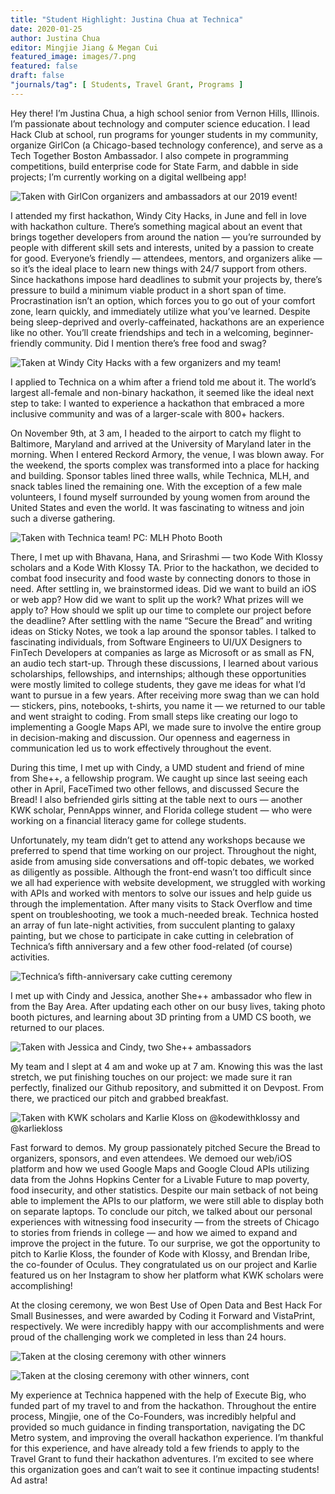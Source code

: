 ```yaml
---
title: "Student Highlight: Justina Chua at Technica"
date: 2020-01-25
author: Justina Chua
editor: Mingjie Jiang & Megan Cui
featured_image: images/7.png
featured: false
draft: false
"journals/tag": [ Students, Travel Grant, Programs ]
---
```


Hey there! I’m Justina Chua, a high school senior from Vernon Hills, Illinois. I’m passionate about technology and computer science education. I lead Hack Club at school, run programs for younger students in my community, organize GirlCon (a Chicago-based technology conference), and serve as a Tech Together Boston Ambassador. I also compete in programming competitions, build enterprise code for State Farm, and dabble in side projects; I’m currently working on a digital wellbeing app!

![Taken with GirlCon organizers and ambassadors at our 2019 event!](images/1.png)

I attended my first hackathon, Windy City Hacks, in June and fell in love with hackathon culture. There’s something magical about an event that brings together developers from around the nation — you’re surrounded by people with different skill sets and interests, united by a passion to create for good. Everyone’s friendly — attendees, mentors, and organizers alike — so it’s the ideal place to learn new things with 24/7 support from others. Since hackathons impose hard deadlines to submit your projects by, there’s pressure to build a minimum viable product in a short span of time. Procrastination isn’t an option, which forces you to go out of your comfort zone, learn quickly, and immediately utilize what you’ve learned. Despite being sleep-deprived and overly-caffeinated, hackathons are an experience like no other. You’ll create friendships and tech in a welcoming, beginner-friendly community. Did I mention there’s free food and swag?

![Taken at Windy City Hacks with a few organizers and my team!](images/2.png)

I applied to Technica on a whim after a friend told me about it. The world’s largest all-female and non-binary hackathon, it seemed like the ideal next step to take: I wanted to experience a hackathon that embraced a more inclusive community and was of a larger-scale with 800+ hackers.

On November 9th, at 3 am, I headed to the airport to catch my flight to Baltimore, Maryland and arrived at the University of Maryland later in the morning. When I entered Reckord Armory, the venue, I was blown away. For the weekend, the sports complex was transformed into a place for hacking and building. Sponsor tables lined three walls, while Technica, MLH, and snack tables lined the remaining one. With the exception of a few male volunteers, I found myself surrounded by young women from around the United States and even the world. It was fascinating to witness and join such a diverse gathering.

![Taken with Technica team! PC: MLH Photo Booth](images/3.png)

There, I met up with Bhavana, Hana, and Srirashmi — two Kode With Klossy scholars and a Kode With Klossy TA. Prior to the hackathon, we decided to combat food insecurity and food waste by connecting donors to those in need. After settling in, we brainstormed ideas. Did we want to build an iOS or web app? How did we want to split up the work? What prizes will we apply to? How should we split up our time to complete our project before the deadline? After settling with the name “Secure the Bread” and writing ideas on Sticky Notes, we took a lap around the sponsor tables. I talked to fascinating individuals, from Software Engineers to UI/UX Designers to FinTech Developers at companies as large as Microsoft or as small as FN, an audio tech start-up. Through these discussions, I learned about various scholarships, fellowships, and internships; although these opportunities were mostly limited to college students, they gave me ideas for what I’d want to pursue in a few years. After receiving more swag than we can hold — stickers, pins, notebooks, t-shirts, you name it — we returned to our table and went straight to coding. From small steps like creating our logo to implementing a Google Maps API, we made sure to involve the entire group in decision-making and discussion. Our openness and eagerness in communication led us to work effectively throughout the event.

During this time, I met up with Cindy, a UMD student and friend of mine from She++, a fellowship program. We caught up since last seeing each other in April, FaceTimed two other fellows, and discussed Secure the Bread! I also befriended girls sitting at the table next to ours — another KWK scholar, PennApps winner, and Florida college student — who were working on a financial literacy game for college students.

Unfortunately, my team didn’t get to attend any workshops because we preferred to spend that time working on our project. Throughout the night, aside from amusing side conversations and off-topic debates, we worked as diligently as possible. Although the front-end wasn’t too difficult since we all had experience with website development, we struggled with working with APIs and worked with mentors to solve our issues and help guide us through the implementation. After many visits to Stack Overflow and time spent on troubleshooting, we took a much-needed break. Technica hosted an array of fun late-night activities, from succulent planting to galaxy painting, but we chose to participate in cake cutting in celebration of Technica’s fifth anniversary and a few other food-related (of course) activities.

![Technica’s fifth-anniversary cake cutting ceremony](images/4.png)

I met up with Cindy and Jessica, another She++ ambassador who flew in from the Bay Area. After updating each other on our busy lives, taking photo booth pictures, and learning about 3D printing from a UMD CS booth, we returned to our places.

![Taken with Jessica and Cindy, two She++ ambassadors](images/5.png)

My team and I slept at 4 am and woke up at 7 am. Knowing this was the last stretch, we put finishing touches on our project: we made sure it ran perfectly, finalized our Github repository, and submitted it on Devpost. From there, we practiced our pitch and grabbed breakfast.

![Taken with KWK scholars and Karlie Kloss on @kodewithklossy and @karliekloss](images/6.png)

Fast forward to demos. My group passionately pitched Secure the Bread to organizers, sponsors, and even attendees. We demoed our web/iOS platform and how we used Google Maps and Google Cloud APIs utilizing data from the Johns Hopkins Center for a Livable Future to map poverty, food insecurity, and other statistics. Despite our main setback of not being able to implement the APIs to our platform, we were still able to display both on separate laptops. To conclude our pitch, we talked about our personal experiences with witnessing food insecurity — from the streets of Chicago to stories from friends in college — and how we aimed to expand and improve the project in the future. To our surprise, we got the opportunity to pitch to Karlie Kloss, the founder of Kode with Klossy, and Brendan Iribe, the co-founder of Oculus. They congratulated us on our project and Karlie featured us on her Instagram to show her platform what KWK scholars were accomplishing!

At the closing ceremony, we won Best Use of Open Data and Best Hack For Small Businesses, and were awarded by Coding it Forward and VistaPrint, respectively. We were incredibly happy with our accomplishments and were proud of the challenging work we completed in less than 24 hours.

![Taken at the closing ceremony with other winners](images/7.png)

![Taken at the closing ceremony with other winners, cont](images/8.png)

My experience at Technica happened with the help of Execute Big, who funded part of my travel to and from the hackathon. Throughout the entire process, Mingjie, one of the Co-Founders, was incredibly helpful and provided so much guidance in finding transportation, navigating the DC Metro system, and improving the overall hackathon experience. I’m thankful for this experience, and have already told a few friends to apply to the Travel Grant to fund their hackathon adventures. I’m excited to see where this organization goes and can’t wait to see it continue impacting students! Ad astra!

